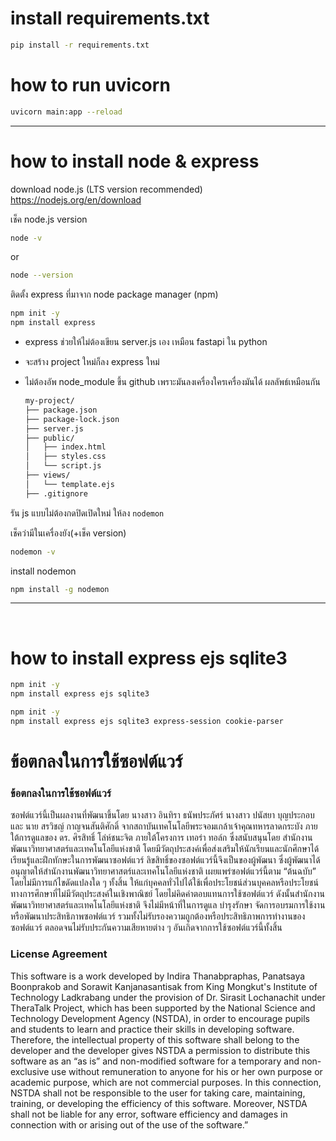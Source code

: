 # install requirements.txt
```bash
pip install -r requirements.txt
```

# how to run uvicorn
```bash
uvicorn main:app --reload
```

---

# how to install node & express

download node.js (LTS version recommended)  
https://nodejs.org/en/download

เช็ค node.js version

```bash
node -v
```

or

```bash
node --version
```

ติดตั้ง express ที่มาจาก node package manager (npm)

```bash
npm init -y
npm install express
```

- express ช่วยให้ไม่ต้องเขียน server.js เอง เหมือน fastapi ใน python
- จะสร้าง project ใหม่ก็ลง express ใหม่
- ไม่ต้องอัพ node_module ขึ้น github เพราะมันลงเครื่องใครเครื่องมันได้ ผลลัพธ์เหมือนกัน
    
    ```bash
    my-project/
    ├── package.json
    ├── package-lock.json
    ├── server.js
    ├── public/
    │   ├── index.html
    │   ├── styles.css
    │   └── script.js
    ├── views/
    │   └── template.ejs
    ├── .gitignore
    ```
    

รัน js แบบไม่ต้องกดปิดเปิดใหม่ ให้ลง `nodemon`

เช็คว่ามีในเครื่องยัง(+เช็ค version)

```bash
nodemon -v
```

install nodemon

```bash
npm install -g nodemon
```
---
<br>

# how to install express ejs sqlite3
```bash
npm init -y
npm install express ejs sqlite3
```

```bash
npm init -y
npm install express ejs sqlite3 express-session cookie-parser
```


# ข้อตกลงในการใช้ซอฟต์แวร์
### ข้อตกลงในการใช้ซอฟต์แวร์ 
ซอฟต์แวร์นี้เป็นผลงานที่พัฒนาขึ้นโดย นางสาว อินทิรา ธนัพประภัศร์ นางสาว ปนัสยา บุญประกอบ และ นาย สรวิชญ์ กาญจนสันติศักดิ์ จากสถาบันเทคโนโลยีพระจอมเกล้าเจ้าคุณทหารลาดกระบัง ภายใต้การดูแลของ ดร. ศิรสิทธิ์ โล่ห์ชนะจิต ภายใต้โครงการ เทอร่า ทอล์ก ซึ่งสนับสนุนโดย สำนักงานพัฒนาวิทยาศาสตร์และเทคโนโลยีแห่งชาติ โดยมีวัตถุประสงค์เพื่อส่งเสริมให้นักเรียนและนักศึกษาได้เรียนรู้และฝึกทักษะในการพัฒนาซอฟต์แวร์ ลิขสิทธิ์ของซอฟต์แวร์นี้จึงเป็นของผู้พัฒนา ซึ่งผู้พัฒนาได้อนุญาตให้สำนักงานพัฒนาวิทยาศาสตร์และเทคโนโลยีแห่งชาติ เผยแพร่ซอฟต์แวร์นี้ตาม “ต้นฉบับ” โดยไม่มีการแก้ไขดัดแปลงใด ๆ ทั้งสิ้น ให้แก่บุคคลทั่วไปได้ใช้เพื่อประโยชน์ส่วนบุคคลหรือประโยชน์ทางการศึกษาที่ไม่มีวัตถุประสงค์ในเชิงพาณิชย์ โดยไม่คิดค่าตอบแทนการใช้ซอฟต์แวร์ ดังนั้นสำนักงานพัฒนาวิทยาศาสตร์และเทคโนโลยีแห่งชาติ จึงไม่มีหน้าที่ในการดูแล บำรุงรักษา จัดการอบรมการใช้งาน หรือพัฒนาประสิทธิภาพซอฟต์แวร์ รวมทั้งไม่รับรองความถูกต้องหรือประสิทธิภาพการทำงานของซอฟต์แวร์ ตลอดจนไม่รับประกันความเสียหายต่าง ๆ อันเกิดจากการใช้ซอฟต์แวร์นี้ทั้งสิ้น

### License Agreement 
This software is a work developed by Indira Thanabpraphas, Panatsaya Boonprakob and Sorawit Kanjanasantisak from King Mongkut's Institute of Technology Ladkrabang under the provision of Dr. Sirasit Lochanachit under TheraTalk Project, which has been supported by the National Science and Technology Development Agency (NSTDA), in order to encourage pupils and students to learn and practice their skills in developing software. Therefore, the intellectual property of this software shall belong to the developer and the developer gives NSTDA a permission to distribute this software as an “as is” and non-modified software for a temporary and non-exclusive use without remuneration to anyone for his or her own purpose or academic purpose, which are not commercial purposes. In this connection, NSTDA shall not be responsible to the user for taking care, maintaining, training, or developing the efficiency of this software. Moreover, NSTDA shall not be liable for any error, software efficiency and damages in connection with or arising out of the use of the software.”
